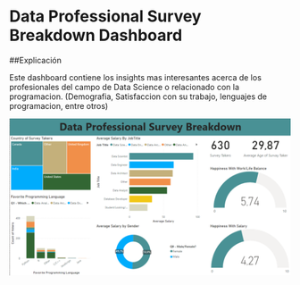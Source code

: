 # Data Professional Survey Breakdown Dashboard

##Explicación

Este dashboard contiene los insights mas interesantes acerca de los profesionales del campo de Data Science o relacionado con la programacion. (Demografia, Satisfaccion con su trabajo, lenguajes de programacion, entre otros)

![Alt text](image.png)
